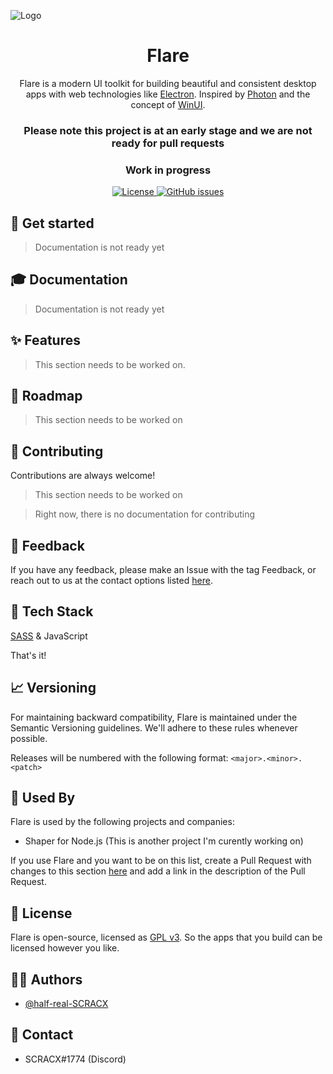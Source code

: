 ![Logo](https://dev-to-uploads.s3.amazonaws.com/uploads/articles/th5xamgrr6se0x5ro4g6.png)

<h1 align="center">Flare</h1>

<p align="center">Flare is a modern UI toolkit for building beautiful and consistent desktop apps with web technologies like <a href="https://www.electronjs.org/">Electron</a>. Inspired by <a href="http://photonkit.com/">Photon</a> and the concept of <a href="https://microsoft.github.io/microsoft-ui-xaml/">WinUI</a>.</p>

<h3 align="center">Please note this project is at an early stage and we are not ready for pull requests</h3>

<h3 align="center">Work in progress</h3>

<p align="center">
  <a href="https://github.com/half-real-SCRACX/Flare/blob/main/LICENSE">
    <img alt="License" src="https://img.shields.io/github/license/half-real-SCRACX/Flare?color=blue&label=License">
  </a>
  
  <a href="https://github.com/half-real-SCRACX/Flare/issues">
    <img alt="GitHub issues" src="https://img.shields.io/github/issues/half-real-SCRACX/Flare?label=Issues">
  </a>
  
<p>

## 🏁 Get started

> Documentation is not ready yet

  
## 🎓 Documentation

> Documentation is not ready yet


## ✨ Features

> This section needs to be worked on.

## 🌱 Roadmap

> This section needs to be worked on

## 🔧 Contributing

Contributions are always welcome!

> This section needs to be worked on

> Right now, there is no documentation for contributing

## 🙌 Feedback

If you have any feedback, please make an Issue with the tag Feedback, or reach out to us at the contact options listed [here](#Contact).

## 🤖 Tech Stack

[SASS](https://sass-lang.com/) & JavaScript

That's it!
  
## 📈 Versioning

For maintaining backward compatibility, Flare is maintained under the Semantic Versioning guidelines. We'll adhere to these rules whenever possible.
  
Releases will be numbered with the following format:
`<major>.<minor>.<patch>`

## 🤝 Used By

Flare is used by the following projects and companies:

- Shaper for Node.js (This is another project I'm curently working on)

If you use Flare and you want to be on this list, create a Pull Request with changes to this section [here](https://github.com/half-real-SCRACX/Flare/pulls) and add a link in the description of the Pull Request.

## 📄 License
  
Flare is open-source, licensed as [GPL v3](https://www.gnu.org/licenses/gpl-3.0.en.html). So the apps that you build can be licensed however you like.

## 🧑‍💻 Authors

- [@half-real-SCRACX](https://www.github.com/half-real-SCRACX)

## 💬 Contact

- SCRACX#1774 (Discord)

